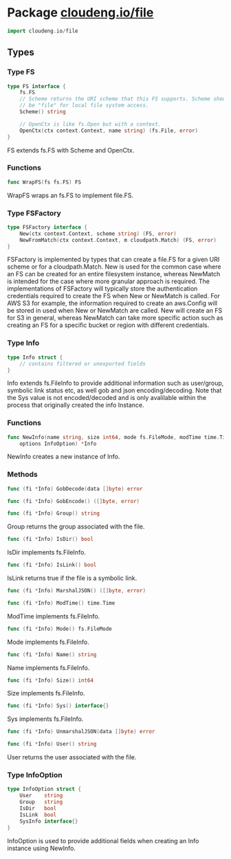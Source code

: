 # Package [cloudeng.io/file](https://pkg.go.dev/cloudeng.io/file?tab=doc)

```go
import cloudeng.io/file
```


## Types
### Type FS
```go
type FS interface {
	fs.FS
	// Scheme returns the URI scheme that this FS supports. Scheme should
	// be "file" for local file system access.
	Scheme() string

	// OpenCtx is like fs.Open but with a context.
	OpenCtx(ctx context.Context, name string) (fs.File, error)
}
```
FS extends fs.FS with Scheme and OpenCtx.

### Functions

```go
func WrapFS(fs fs.FS) FS
```
WrapFS wraps an fs.FS to implement file.FS.




### Type FSFactory
```go
type FSFactory interface {
	New(ctx context.Context, scheme string) (FS, error)
	NewFromMatch(ctx context.Context, m cloudpath.Match) (FS, error)
}
```
FSFactory is implemented by types that can create a file.FS for a given
URI scheme or for a cloudpath.Match. New is used for the common case
where an FS can be created for an entire filesystem instance, whereas
NewMatch is intended for the case where more granular approach is required.
The implementations of FSFactory will typically store the authentication
credentials required to create the FS when New or NewMatch is called.
For AWS S3 for example, the information required to create an aws.Config
will be stored in used when New or NewMatch are called. New will create an
FS for S3 in general, whereas NewMatch can take more specific action such as
creating an FS for a specific bucket or region with different credentials.


### Type Info
```go
type Info struct {
	// contains filtered or unexported fields
}
```
Info extends fs.FileInfo to provide additional information such
as user/group, symbolic link status etc, as well gob and json
encoding/decoding. Note that the Sys value is not encoded/decoded and
is only avalilable within the process that originally created the info
Instance.

### Functions

```go
func NewInfo(name string, size int64, mode fs.FileMode, modTime time.Time,
	options InfoOption) *Info
```
NewInfo creates a new instance of Info.



### Methods

```go
func (fi *Info) GobDecode(data []byte) error
```


```go
func (fi *Info) GobEncode() ([]byte, error)
```


```go
func (fi *Info) Group() string
```
Group returns the group associated with the file.


```go
func (fi *Info) IsDir() bool
```
IsDir implements fs.FileInfo.


```go
func (fi *Info) IsLink() bool
```
IsLink returns true if the file is a symbolic link.


```go
func (fi *Info) MarshalJSON() ([]byte, error)
```


```go
func (fi *Info) ModTime() time.Time
```
ModTime implements fs.FileInfo.


```go
func (fi *Info) Mode() fs.FileMode
```
Mode implements fs.FileInfo.


```go
func (fi *Info) Name() string
```
Name implements fs.FileInfo.


```go
func (fi *Info) Size() int64
```
Size implements fs.FileInfo.


```go
func (fi *Info) Sys() interface{}
```
Sys implements fs.FileInfo.


```go
func (fi *Info) UnmarshalJSON(data []byte) error
```


```go
func (fi *Info) User() string
```
User returns the user associated with the file.




### Type InfoOption
```go
type InfoOption struct {
	User    string
	Group   string
	IsDir   bool
	IsLink  bool
	SysInfo interface{}
}
```
InfoOption is used to provide additional fields when creating an Info
instance using NewInfo.





